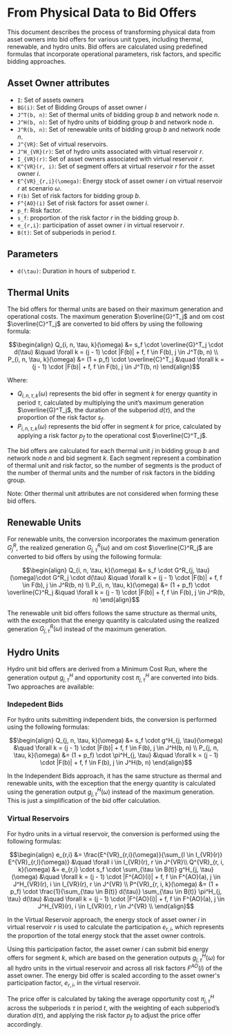 # From Physical Data to Bid Offers

This document describes the process of transforming physical data from asset owners into bid offers for various unit types, including thermal, renewable, and hydro units. 
Bid offers are calculated using predefined formulas that incorporate operational parameters, risk factors, and specific bidding approaches.


## Asset Owner attributes

- ``I``: Set of assets owners
- ``BG(i)``: Set of Bidding Groups of asset owner $i$
- ``J^T(b, n)``: Set of thermal units of bidding group $b$ and network node $n$.
- ``J^H(b, n)``: Set of hydro units of bidding group $b$ and network node $n$.
- ``J^R(b, n)``: Set of renewable units of bidding group $b$ and network node $n$.
- ``J^{VR}``: Set of virtual reservoirs.
- ``J^H_{VR}(r)``: Set of hydro units associated with virtual reservoir $r$.
- ``I_{VR}(r)``: Set of asset owners associated with virtual reservoir $r$.
- ``K^{VR}(r, i)``: Set of segment offers at virtual reservoir $r$ for the asset owner $i$.
- ``E^{VR}_{r,i}(\omega)``: Energy stock of asset owner $i$ on virtual reservoir $r$ at scenario $\omega$.
- ``F(b)`` Set of risk factors for bidding group $b$.
- ``F^{AO}(i)`` Set of risk factors for asset owner $i$.
- ``p_f``: Risk factor.
- ``s_f``: proportion of the risk factor $r$ in the bidding group $b$.
- ``e_{r,i}``: participation of asset owner $i$ in virtual reservoir $r$.
- ``B(t)``: Set of subperiods in period $t$.

## Parameters

- ``d(\tau)``: Duration in hours of subperiod $\tau$.

## Thermal Units

The bid offers for thermal units are based on their maximum generation and operational costs. 
The maximum generation $\overline{G}^T_j$ and om cost $\overline{C}^T_j$ are converted to bid offers by using the following formula:

```math
\begin{align}
Q_{i, n, \tau, k}(\omega) &= s_f \cdot \overline{G}^T_j \cdot d(\tau) &\quad \forall k = (j - 1) \cdot |F(b)| + f, f \in F(b), j \in J^T(b, n)  \\
P_{i, n, \tau, k}(\omega) &= (1 + p_f) \cdot \overline{C}^T_j &\quad \forall k = (j - 1) \cdot |F(b)| + f, f \in F(b), j \in J^T(b, n)
\end{align}
```

Where:
- $Q_{i, n, \tau, k}(\omega)$  represents the bid offer in segment $k$ for energy quantity in period $\tau$, calculated by multiplying the unit’s maximum generation $\overline{G}^T_j$, the duration of the subperiod $d(\tau)$, and the proportion of the risk factor $s_f$.
- $P_{i, n, \tau, k}(\omega)$ represents the bid offer in segment $k$ for price, calculated by applying a risk factor $p_f$ to the operational cost $\overline{C}^T_j$.

The bid offers are calculated for each thermal unit $j$ in bidding group $b$ and network node $n$ and bid segment $k$.
Each segment represent a combination of thermal unit and risk factor, so the number of segments is the product of the number of thermal units and the number of risk factors in the bidding group.

Note: Other thermal unit attributes are not considered when forming these bid offers.

## Renewable Units

For renewable units, the conversion incorporates the maximum generation $G^R_j$, the realized generation $G^R_{j, \tau}(\omega)$ and om cost $\overline{C}^R_j$ are converted to bid offers by using the following formula:

```math
\begin{align}
Q_{i, n, \tau, k}(\omega) &= s_f \cdot G^R_{j, \tau}(\omega)\cdot G^R_j \cdot d(\tau) &\quad \forall k = (j - 1) \cdot |F(b)| + f, f \in F(b), j \in J^R(b, n)  \\
P_{i, n, \tau, k}(\omega) &= (1 + p_f) \cdot \overline{C}^R_j &\quad \forall k = (j - 1) \cdot |F(b)| + f, f \in F(b), j \in J^R(b, n)
\end{align}
```

The renewable unit bid offers follows the same structure as thermal units, with the exception that the energy quantity is calculated using the realized generation $G^R_{j, \tau}(\omega)$ instead of the maximum generation.

## Hydro Units

Hydro unit bid offers are derived from a Minimum Cost Run, where the generation output $g^H_{j, \tau}$ and opportunity cost $\pi^H_{j, \tau}$ are converted into bids. Two approaches are available:

### Indepedent Bids

For hydro units submitting independent bids, the conversion is performed using the following formulas:

```math
\begin{align}
Q_{j, n, \tau, k}(\omega) &= s_f \cdot g^H_{j, \tau}(\omega) &\quad \forall k = (j - 1) \cdot |F(b)| + f, f \in F(b), j \in J^H(b, n)  \\
P_{j, n, \tau, k}(\omega) &= (1 + p_f) \cdot \pi^H_{j, \tau} &\quad \forall k = (j - 1) \cdot |F(b)| + f, f \in F(b), j \in J^H(b, n)
\end{align}
```

In the Independent Bids approach, it has the same structure as thermal and renewable units, with the exception that the energy quantity is calculated using the generation output $g^H_{j, \tau}(\omega)$ instead of the maximum generation. This is just a simplification of the bid offer calculation. 

### Virtual Reservoirs

For hydro units in a virtual reservoir, the conversion is performed using the following formulas:

```math
\begin{align}
e_{r,i} &= \frac{E^{VR}_{r,i}(\omega)}{\sum_{l \in I_{VR}(r)} E^{VR}_{r,l}(\omega)} &\quad \forall i \in I_{VR}(r), r \in J^{VR}\\
Q^{VR}_{r, i, k}(\omega) &= e_{r,i} \cdot s_f \cdot \sum_{\tau \in B(t)} g^H_{j, \tau}(\omega) &\quad \forall k = (j - 1) \cdot |F^{AO}(i)| + f, f \in F^{AO}(a), j \in J^H_{VR}(r), i \in I_{VR}(r), r \in J^{VR}  \\
P^{VR}_{r, i, k}(\omega) &= (1 + p_f) \cdot  \frac{1}{\sum_{\tau \in B(t)} d(\tau)} \sum_{\tau \in B(t)} \pi^H_{j, \tau} d(\tau) &\quad \forall k = (j - 1) \cdot |F^{AO}(i)| + f, f \in F^{AO}(a), j \in J^H_{VR}(r), i \in I_{VR}(r), r \in J^{VR}  \\
\end{align}
```

In the Virtual Reservoir approach, the energy stock of asset owner $i$ in virtual reservoir $r$ is used to calculate the participation $e_{r,i}$, which represents the proportion of the total energy stock that the asset owner controls.

Using this participation factor, the asset owner $i$ can submit bid energy offers for segment $k$, which are based on the generation outputs $g^H_{j, \tau}(\omega)$ for all hydro units in the virtual reservoir and across all risk factors $F^{AO}(i)$ of the asset owner.
The energy bid offer is scaled according to the asset owner's participation factor, $e_{r,i}$, in the virtual reservoir.

The price offer is calculated by taking the average opportunity cost $\pi^H_{j, \tau}$ across the subperiods $\tau$ in period $t$, with the weighting of each subperiod’s duration $d(\tau)$, and applying the risk factor $p_f$ to adjust the price offer accordingly.